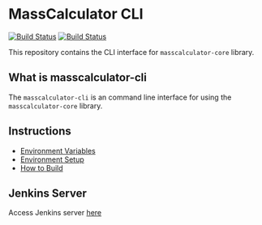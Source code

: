 # MassCalculator CLI

[![Build Status](https://jenkins.mergimhalimi.com/buildStatus/icon?job=masscalculator-cli%2Fmaster)](https://jenkins.mergimhalimi.com/job/masscalculator-cli/job/master/)
[![Build Status](https://github.com/MassCalculator/masscalculator-cli/workflows/CMake/badge.svg)](https://github.com/MassCalculator/masscalculator-cli/actions)

This repository contains the CLI interface for `masscalculator-core` library.

## What is masscalculator-cli

The `masscalculator-cli` is an command line interface for using the `masscalculator-core` library.

## Instructions

- [Environment Variables](docs/ENVIRONMENT.md)
- [Environment Setup](docs/SETUP.md)
- [How to Build](docs/BUILD.md)

## Jenkins Server

Access Jenkins server [here](https://jenkins.mergimhalimi.com/job/masscalculator-cli/)
